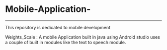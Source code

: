 # Mobile-Application-
*********************************************************************************************************************************************************************
This repository is dedicated to mobile development

Weights_Scale : A mobile Application built in java using Android studio uses a couple of built in modules like the text to speech module.
